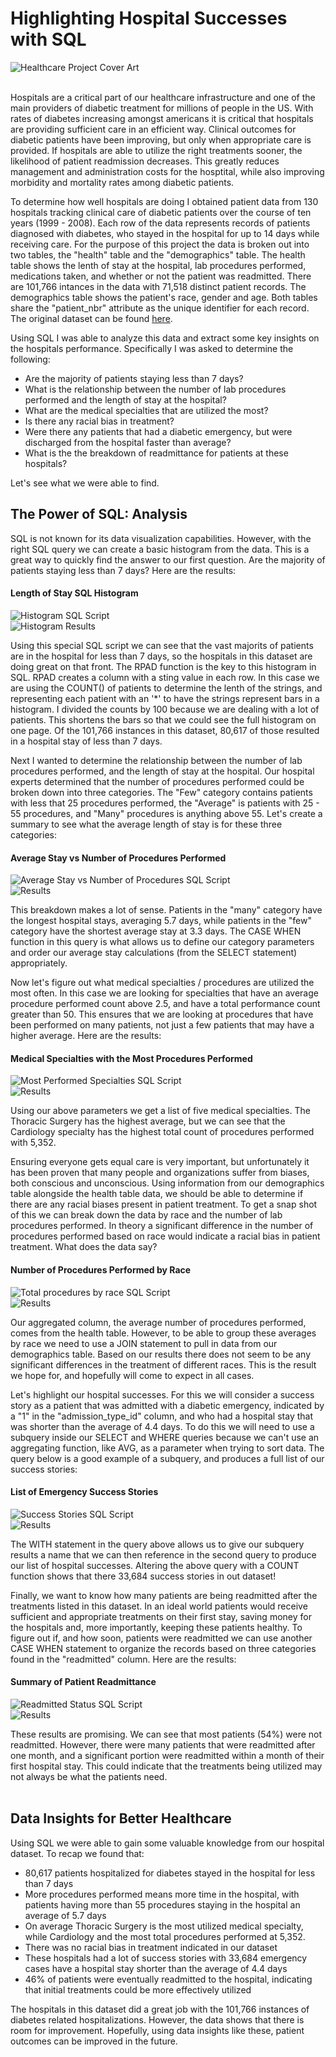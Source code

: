 # Highlighting Hospital Successes with SQL

![Healthcare Project Cover Art](hospital.png) <br><br>

Hospitals are a critical part of our healthcare infrastructure and one of the main providers of diabetic treatment for millions of people in the US. With rates of diabetes increasing amongst americans it is critical that hospitals are providing sufficient care in an efficient way. Clinical outcomes for diabetic patients have been improving, but only when appropriate care is provided. If hospitals are able to utilize the right treatments sooner, the likelihood of patient readmission decreases. This greatly reduces management and administration costs for the hosptital, while also improving morbidity and mortality rates among diabetic patients. <br>

To determine how well hospitals are doing I obtained patient data from 130 hospitals tracking clinical care of diabetic patients over the course of ten years (1999 - 2008). Each row of the data represents records of patients diagnosed with diabetes, who stayed in the hospital for up to 14 days while receiving care. For the purpose of this project the data is broken out into two tables, the "health" table and the "demographics" table. The health table shows the lenth of stay at the hospital, lab procedures performed, medications taken, and whether or not the patient was readmitted. There are 101,766 intances in the data with 71,518 distinct patient records. The demographics table shows the patient's race, gender and age. Both tables share the "patient_nbr" attribute as the unique identifier for each record. The original dataset can be found [here](https://www.kaggle.com/code/iabhishekofficial/prediction-on-hospital-readmission/notebook). <br>

Using SQL I was able to analyze this data and extract some key insights on the hospitals performance. Specifically I was asked to determine the following: <br>

- Are the majority of patients staying less than 7 days?
- What is the relationship between the number of lab procedures performed and the length of stay at the hospital?
- What are the medical specialties that are utilized the most?
- Is there any racial bias in treatment?
- Were there any patients that had a diabetic emergency, but were discharged from the hospital faster than average?
- What is the the breakdown of readmittance for patients at these hospitals? <br>

Let's see what we were able to find.

## The Power of SQL: Analysis

SQL is not known for its data visualization capabilities. However, with the right SQL query we can create a basic histogram from the data. This is a great way to quickly find the answer to our first question. Are the majority of patients staying less than 7 days? Here are the results: <br>

#### Length of Stay SQL Histogram
![Histogram SQL Script](sqlhistogram.png)<br>
![Histogram Results](histogram.png)<br>

Using this special SQL script we can see that the vast majorits of patients are in the hospital for less than 7 days, so the hospitals in this dataset are doing great on that front. The RPAD function is the key to this histogram in SQL. RPAD creates a column with a sting value in each row. In this case we are using the COUNT() of patients to determine the lenth of the strings, and representing each patient with an '*' to have the strings represent bars in a histogram. I divided the counts by 100 because we are dealing with a lot of patients. This shortens the bars so that we could see the full histogram on one page. Of the 101,766 instances in this dataset, 80,617 of those resulted in a hospital stay of less than 7 days. <br>

Next I wanted to determine the relationship between the number of lab procedures performed, and the length of stay at the hospital. Our hospital experts determined that the number of procedures performed could be broken down into three categories. The "Few" category contains patients with less that 25 procedures performed, the "Average" is patients with 25 - 55 procedures, and "Many" procedures is anything above 55. Let's create a summary to see what the average length of stay is for these three categories: <br>

#### Average Stay vs Number of Procedures Performed
![Average Stay vs Number of Procedures SQL Script](procedures_vs_time.png)<br>
![Results](timevsproc.png)<br>

This breakdown makes a lot of sense. Patients in the "many" category have the longest hospital stays, averaging 5.7 days, while patients in the "few" category have the shortest average stay at 3.3 days. The CASE WHEN function in this query is what allows us to define our category parameters and order our average stay calculations (from the SELECT statement) appropriately.<br>

Now let's figure out what medical specialties / procedures are utilized the most often. In this case we are looking for specialties that have an average procedure performed count above 2.5, and have a total performance count greater than 50. This ensures that we are looking at procedures that have been performed on many patients, not just a few patients that may have a higher average. Here are the results: <br>

#### Medical Specialties with the Most Procedures Performed
![Most Performed Specialties SQL Script](most_procedures.png)<br>
![Results](mostproc.png)<br>

Using our above parameters we get a list of five medical specialties. The Thoracic Surgery has the highest average, but we can see that the Cardiology specialty has the highest total count of procedures performed with 5,352. <br>

Ensuring everyone gets equal care is very important, but unfortunately it has been proven that many people and organizations suffer from biases, both conscious and unconscious. Using information from our demographics table alongside the health table data, we should be able to determine if there are any racial biases present in patient treatment. To get a snap shot of this we can break down the data by race and the number of lab procedures performed. In theory a significant difference in the number of procedures performed based on race would indicate a racial bias in patient treatment. What does the data say?

#### Number of Procedures Performed by Race
![Total procedures by race SQL Script](race_breakdown.png)<br>
![Results](race.png)<br>

Our aggregated column, the average number of procedures performed, comes from the health table. However, to be able to group these averages by race we need to use a JOIN statement to pull in data from our demographics table. Based on our results there does not seem to be any significant differences in the treatment of different races. This is the result we hope for, and hopefully will come to expect in all cases. <br>

Let's highlight our hospital successes. For this we will consider a success story as a patient that was admitted with a diabetic emergency, indicated by a "1" in the "admission_type_id" column, and who had a hospital stay that was shorter than the average of 4.4 days. To do this we will need to use a subquery inside our SELECT and WHERE queries because we can't use an aggregating function, like AVG, as a parameter when trying to sort data. The query below is a good example of a subquery, and produces a full list of our success stories:

#### List of Emergency Success Stories
![Success Stories SQL Script](emergency_successes.png)<br>
![Results](successes.png)<br>

The WITH statement in the query above allows us to give our subquery results a name that we can then reference in the second query to produce our list of hospital successes. Altering the above query with a COUNT function shows that there 33,684 success stories in out dataset! 

Finally, we want to know how many patients are being readmitted after the treatments listed in this dataset. In an ideal world patients would receive sufficient and appropriate treatments on their first stay, saving money for the hospitals and, more importantly, keeping these patients healthy. To figure out if, and how soon, patients were readmitted we can use another CASE WHEN statement to organize the records based on three categories found in the "readmitted" column. Here are the results:

#### Summary of Patient Readmittance
![Readmitted Status SQL Script](readmit_status.png)<br>
![Results](readmit.png)<br>

These results are promising. We can see that most patients (54%) were not readmitted. However, there were many patients that were readmitted after one month, and a significant portion were readmitted within a month of their first hospital stay. This could indicate that the treatments being utilized may not always be what the patients need. <br><br>

## Data Insights for Better Healthcare

Using SQL we were able to gain some valuable knowledge from our hospital dataset. To recap we found that:

- 80,617 patients hospitalized for diabetes stayed in the hospital for less than 7 days
- More procedures performed means more time in the hospital, with patients having more than 55 procedures staying in the hospital an average of 5.7 days
- On average Thoracic Surgery is the most utilized medical specialty, while Cardiology and the most total procedures performed at 5,352.
- There was no racial bias in treatment indicated in our dataset
- These hospitals had a lot of success stories with 33,684 emergency cases have a hospital stay shorter than the average of 4.4 days
- 46% of patients were eventually readmitted to the hospital, indicating that initial treatments could be more effectively utilized <br>

The hospitals in this dataset did a great job with the 101,766 instances of diabetes related hospitalizations. However, the data shows that there is room for improvement. Hopefully, using data insights like these, patient outcomes can be improved in the future. <br>

